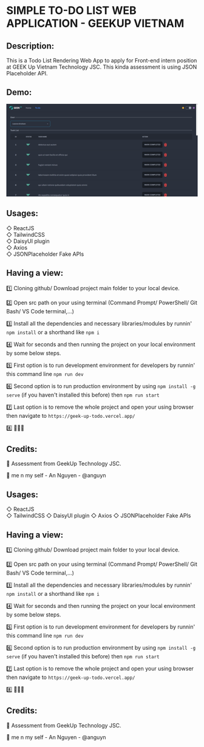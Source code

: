 # SIMPLE TO-DO LIST WEB APPLICATION - GEEKUP VIETNAM

## Description:

This is a Todo List Rendering Web App to apply for Front-end intern position at GEEK Up Vietnam Technology JSC. This kinda assessment is using JSON Placeholder API.

## Demo:

<p align="center">
    <img src="public/Todo-Demo.png" width="800"/>
</p>

## Usages:

◇ ReactJS <br>
◇ TailwindCSS <br>
◇ DaisyUI plugin <br>
◇ Axios <br>
◇ JSONPlaceholder Fake APIs <br>

## Having a view:

1️⃣ Cloning github/ Download project main folder to your local device.

2️⃣ Open src path on your using terminal (Command Prompt/ PowerShell/ Git Bash/ VS Code terminal,...)

3️⃣ Install all the dependencies and necessary libraries/modules by runnin' `npm install` or a shorthand like `npm i`

4️⃣ Wait for seconds and then running the project on your local environment by some below steps.

5️⃣ First option is to run development environment for developers by runnin' this command line `npm run dev`

6️⃣ Second option is to run production environment by using `npm install -g serve` (if you haven't installed this before) then `npm run start`

7️⃣ Last option is to remove the whole project and open your using browser then navigate to `https://geek-up-todo.vercel.app/`

8️⃣ 🎉🎉🎉

## Credits:

🫶 Assessment from GeekUp Technology JSC.

🐼 me n my self - An Nguyen - @anguyn


## Usages:

◇ ReactJS </br>
◇ TailwindCSS
◇ DaisyUI plugin
◇ Axios
◇ JSONPlaceholder Fake APIs

## Having a view:

1️⃣ Cloning github/ Download project main folder to your local device.

2️⃣ Open src path on your using terminal (Command Prompt/ PowerShell/ Git Bash/ VS Code terminal,...)

3️⃣ Install all the dependencies and necessary libraries/modules by runnin' `npm install` or a shorthand like `npm i`

4️⃣ Wait for seconds and then running the project on your local environment by some below steps.

5️⃣ First option is to run development environment for developers by runnin' this command line `npm run dev`

6️⃣ Second option is to run production environment by using `npm install -g serve` (if you haven't installed this before) then `npm run start`

7️⃣ Last option is to remove the whole project and open your using browser then navigate to `https://geek-up-todo.vercel.app/`

8️⃣ 🎉🎉🎉

## Credits:

🫶 Assessment from GeekUp Technology JSC.

🐼 me n my self - An Nguyen - @anguyn
